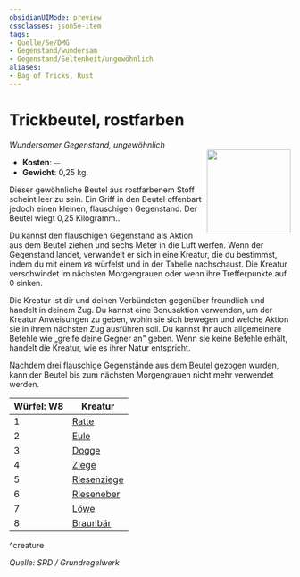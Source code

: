 ```yaml
---
obsidianUIMode: preview
cssclasses: json5e-item
tags:
- Quelle/5e/DMG
- Gegenstand/wundersam
- Gegenstand/Seltenheit/ungewöhnlich
aliases:
- Bag of Tricks, Rust
---
```

# Trickbeutel, rostfarben
*Wundersamer Gegenstand, ungewöhnlich*  
<img src="Gegenstände/Beutel-der-Tricks.webp" align="right" width="150">

- **Kosten**: ⏤
- **Gewicht**: 0,25 kg.

Dieser gewöhnliche Beutel aus rostfarbenem Stoff scheint leer zu sein. Ein Griff in den Beutel offenbart jedoch einen kleinen, flauschigen Gegenstand. Der Beutel wiegt 0,25 Kilogramm..

Du kannst den flauschigen Gegenstand als Aktion aus dem Beutel ziehen und sechs Meter in die Luft werfen. Wenn der Gegenstand landet, verwandelt er sich in eine Kreatur, die du bestimmst, indem du mit einem `W8` würfelst und in der Tabelle nachschaust. Die Kreatur verschwindet im nächsten Morgengrauen oder wenn ihre Trefferpunkte auf 0 sinken.

Die Kreatur ist dir und deinen Verbündeten gegenüber freundlich und handelt in deinem Zug. Du kannst eine Bonusaktion verwenden, um der Kreatur Anweisungen zu geben, wohin sie sich bewegen und welche Aktion sie in ihrem nächsten Zug ausführen soll. Du kannst ihr auch allgemeinere Befehle wie „greife deine Gegner an" geben. Wenn sie keine Befehle erhält, handelt die Kreatur, wie es ihrer Natur entspricht.

Nachdem drei flauschige Gegenstände aus dem Beutel gezogen wurden, kann der Beutel bis zum nächsten Morgengrauen nicht mehr verwendet werden.

| Würfel: W8 | Kreatur |
|----------|----------|
| 1 | [Ratte](../Bestiarium/Bestien/rat.md) |
| 2 | [Eule](../Bestiarium/Bestien/owl.md) |
| 3 | [Dogge](Dungeons%20&%20Dragons/Wikipedia%20der%20Vergessenen%20Reiche/Kompendium%20der%20Vergessenen%20Reiche/Bestiarium/Bestien/mastiff.md) |
| 4 | [Ziege](Dungeons%20&%20Dragons/Wikipedia%20der%20Vergessenen%20Reiche/Kompendium%20der%20Vergessenen%20Reiche/Bestiarium/Bestien/goat.md) |
| 5 | [Riesenziege](../Bestiarium/Bestien/giant-goat.md) |
| 6 | [Rieseneber](../Bestiarium/Bestien/giant-boar.md) |
| 7 | [Löwe](../Bestiarium/Bestien/lion.md) |
| 8 | [Braunbär](../Bestiarium/Bestien/brown-bear.md) |
^creature

*Quelle: SRD / Grundregelwerk*